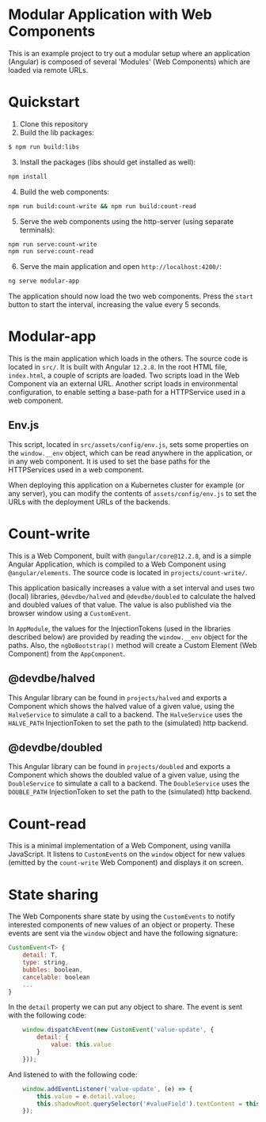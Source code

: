 # Modular Application with Web Components

This is an example project to try out a modular setup where an application (Angular) is composed of several 'Modules' (Web Components) which are loaded via remote URLs.

# Quickstart
1. Clone this repository
2. Build the lib packages:
```bash
$ npm run build:libs
```
3. Install the packages (libs should get installed as well):
```bash
npm install
```
4. Build the web components:
```bash
npm run build:count-write && npm run build:count-read
```
5. Serve the web components using the http-server (using separate terminals):
```bash
npm run serve:count-write
npm run serve:count-read
```
6. Serve the main application and open `http://localhost:4200/`:
```bash
ng serve modular-app
```

The application should now load the two web components. Press the `start` button to start the interval, increasing the value every 5 seconds.

# Modular-app
This is the main application which loads in the others. The source code is located in `src/`. It is built with Angular `12.2.8`. In the root HTML file, `index.html`, a couple of scripts are loaded. Two scripts load in the Web Component via an external URL. Another script loads in environmental configuration, to enable setting a base-path for a HTTPService used in a web component.

## Env.js
This script, located in `src/assets/config/env.js`, sets some properties on the `window.__env` object, which can be read anywhere in the application, or in any web component. It is used to set the base paths for the HTTPServices used in a web component. 

When deploying this application on a Kubernetes cluster for example (or any server), you can modify the contents of `assets/config/env.js` to set the URLs with the deployment URLs of the backends.

# Count-write
This is a Web Component, built with `@angular/core@12.2.8`, and is a simple Angular Application, which is compiled to a Web Component using `@angular/elements`. The source code is located in `projects/count-write/`.

This application basically increases a value with a set interval and uses two (local) libraries, `@devdbe/halved` and `@devdbe/doubled` to calculate the halved and doubled values of that value. The value is also published via the browser window using a `CustomEvent`.

In `AppModule`, the values for the InjectionTokens (used in the libraries described below) are provided by reading the `window.__env` object for the paths. Also, the `ngDoBootstrap()` method will create a Custom Element (Web Component) from the `AppComponent`.

## @devdbe/halved
This Angular library can be found in `projects/halved` and exports a Component which shows the halved value of a given value, using the `HalveService` to simulate a call to a backend. The `HalveService` uses the `HALVE_PATH` InjectionToken to set the path to the (simulated) http backend.

## @devdbe/doubled
This Angular library can be found in `projects/doubled` and exports a Component which shows the doubled value of a given value, using the `DoubleService` to simulate a call to a backend. The `DoubleService` uses the `DOUBLE_PATH` InjectionToken to set the path to the (simulated) http backend.

# Count-read
This is a minimal implementation of a Web Component, using vanilla JavaScript. It listens to `CustomEvent`s on the `window` object for new values (emitted by the `count-write` Web Component) and displays it on screen.

# State sharing
The Web Components share state by using the `CustomEvents` to notify interested components of new values of an object or property. These events are sent via the `window` object and have the following signature:
```js
CustomEvent<T> {
    detail: T,
    type: string,
    bubbles: boolean,
    cancelable: boolean
    ...
}
```
In the `detail` property we can put any object to share. The event is sent with the following code:
```js
    window.dispatchEvent(new CustomEvent('value-update', {
        detail: {
            value: this.value
        }
    }));
```
And listened to with the following code:
```js
    window.addEventListener('value-update', (e) => {
        this.value = e.detail.value;
        this.shadowRoot.querySelector('#valueField').textContent = this.value;
    });
```